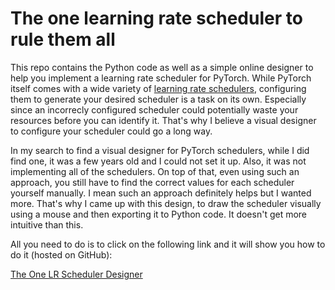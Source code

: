 # The one learning rate scheduler to rule them all

This repo contains the Python code as well as a simple online designer to help you implement a learning rate scheduler for PyTorch. While PyTorch itself comes with a wide variety of [learning rate schedulers](https://pytorch.org/docs/stable/optim.html#how-to-adjust-learning-rate), configuring them to generate your desired scheduler is a task on its own. Especially since an incorrecly configured scheduler could potentially waste your resources before you can identify it. That's why I believe a visual designer to configure your scheduler could go a long way.

In my search to find a visual designer for PyTorch schedulers, while I did find one, it was a few years old and I could not set it up. Also, it was not implementing all of the schedulers. On top of that, even using such an approach, you still have to find the correct values for each scheduler yourself manually. I mean such an approach definitely helps but I wanted more. That's why I came up with this design, to draw the scheduler visually using a mouse and then exporting it to Python code. It doesn't get more intuitive than this.

All you need to do is to click on the following link and it will show you how to do it (hosted on GitHub):

[The One LR Scheduler Designer](https://htmlpreview.github.io/?https://github.com/ziadloo/TheOneLRScheduler/blob/main/Designer/index.html)
